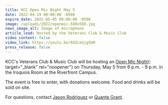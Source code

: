 ```yaml
---
title: KCC Open Mic Night May 5
date: 2022-04-19 00:00:00 -0500
expire_date: 2022-05-05 00:00:00 -0500
image: /uploads/2022/openmic-580x580.jpg
news_image_alt: Image of microphone
article_lead: Hosted by the Veterans Club & Music Club
video_content: false
video_link: https://youtu.be/4d2LkGjg5bM
press_release: false
---
```

KCC's Veterans Club & Music Club will be hosting an [Open Mic Night](/uploads/2022/open-mic-flyer.png){: target="_blank" rel="noopener"} on Thursday, May 5 from 6 p.m. - 9 p.m. in the Iroquois Room at the Riverfront Campus.

The event is free to enter, with donations welcome. Food and drinks will be sold on site.

For questions, contact [Jason Rodriguez](mailto:jrodriguez@kcc.edu) or [Quante Grant](mailto:qgrant@student.kcc.edu).
